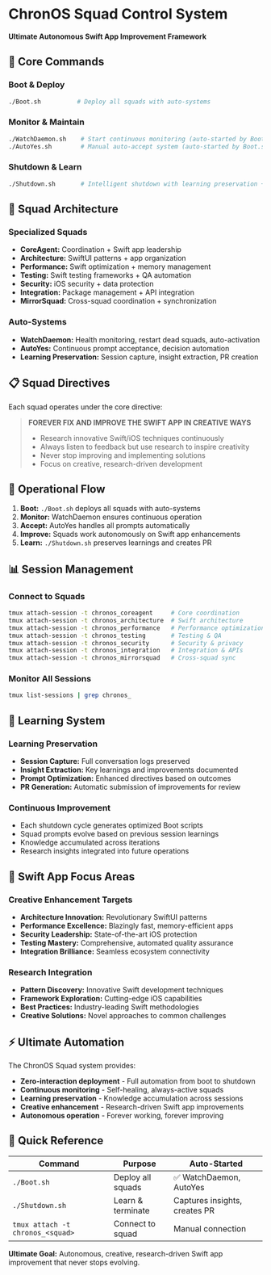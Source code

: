 # ChronOS Squad Control System
**Ultimate Autonomous Swift App Improvement Framework**

## 🚀 Core Commands

### Boot & Deploy
```bash
./Boot.sh          # Deploy all squads with auto-systems
```

### Monitor & Maintain  
```bash
./WatchDaemon.sh    # Start continuous monitoring (auto-started by Boot.sh)
./AutoYes.sh        # Manual auto-accept system (auto-started by Boot.sh)
```

### Shutdown & Learn
```bash
./Shutdown.sh       # Intelligent shutdown with learning preservation + PR
```

## 🤖 Squad Architecture

### Specialized Squads
- **CoreAgent:** Coordination + Swift app leadership
- **Architecture:** SwiftUI patterns + app organization  
- **Performance:** Swift optimization + memory management
- **Testing:** Swift testing frameworks + QA automation
- **Security:** iOS security + data protection
- **Integration:** Package management + API integration
- **MirrorSquad:** Cross-squad coordination + synchronization

### Auto-Systems
- **WatchDaemon:** Health monitoring, restart dead squads, auto-activation
- **AutoYes:** Continuous prompt acceptance, decision automation
- **Learning Preservation:** Session capture, insight extraction, PR creation

## 📋 Squad Directives

Each squad operates under the core directive:
> **FOREVER FIX AND IMPROVE THE SWIFT APP IN CREATIVE WAYS**
> 
> - Research innovative Swift/iOS techniques continuously
> - Always listen to feedback but use research to inspire creativity  
> - Never stop improving and implementing solutions
> - Focus on creative, research-driven development

## 🔄 Operational Flow

1. **Boot:** `./Boot.sh` deploys all squads with auto-systems
2. **Monitor:** WatchDaemon ensures continuous operation
3. **Accept:** AutoYes handles all prompts automatically
4. **Improve:** Squads work autonomously on Swift app enhancements
5. **Learn:** `./Shutdown.sh` preserves learnings and creates PR

## 📊 Session Management

### Connect to Squads
```bash
tmux attach-session -t chronos_coreagent     # Core coordination
tmux attach-session -t chronos_architecture  # Swift architecture
tmux attach-session -t chronos_performance   # Performance optimization
tmux attach-session -t chronos_testing       # Testing & QA
tmux attach-session -t chronos_security      # Security & privacy
tmux attach-session -t chronos_integration   # Integration & APIs
tmux attach-session -t chronos_mirrorsquad   # Cross-squad sync
```

### Monitor All Sessions
```bash
tmux list-sessions | grep chronos_
```

## 🧠 Learning System

### Learning Preservation
- **Session Capture:** Full conversation logs preserved
- **Insight Extraction:** Key learnings and improvements documented
- **Prompt Optimization:** Enhanced directives based on outcomes
- **PR Generation:** Automatic submission of improvements for review

### Continuous Improvement
- Each shutdown cycle generates optimized Boot scripts
- Squad prompts evolve based on previous session learnings
- Knowledge accumulated across iterations
- Research insights integrated into future operations

## 🎯 Swift App Focus Areas

### Creative Enhancement Targets
- **Architecture Innovation:** Revolutionary SwiftUI patterns
- **Performance Excellence:** Blazingly fast, memory-efficient apps
- **Security Leadership:** State-of-the-art iOS protection
- **Testing Mastery:** Comprehensive, automated quality assurance
- **Integration Brilliance:** Seamless ecosystem connectivity

### Research Integration
- **Pattern Discovery:** Innovative Swift development techniques
- **Framework Exploration:** Cutting-edge iOS capabilities
- **Best Practices:** Industry-leading Swift methodologies
- **Creative Solutions:** Novel approaches to common challenges

## ⚡ Ultimate Automation

The ChronOS Squad system provides:
- **Zero-interaction deployment** - Full automation from boot to shutdown
- **Continuous monitoring** - Self-healing, always-active squads  
- **Learning preservation** - Knowledge accumulation across sessions
- **Creative enhancement** - Research-driven Swift app improvements
- **Autonomous operation** - Forever working, forever improving

## 🔗 Quick Reference

| Command | Purpose | Auto-Started |
|---------|---------|--------------|
| `./Boot.sh` | Deploy all squads | ✅ WatchDaemon, AutoYes |
| `./Shutdown.sh` | Learn & terminate | Captures insights, creates PR |
| `tmux attach -t chronos_<squad>` | Connect to squad | Manual connection |

**Ultimate Goal:** Autonomous, creative, research-driven Swift app improvement that never stops evolving.
